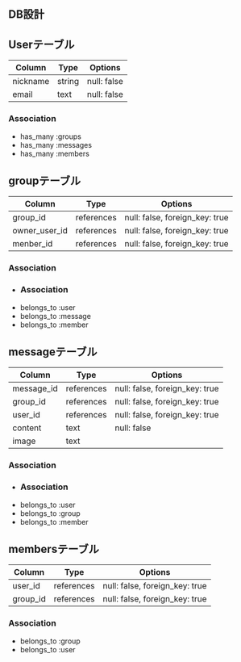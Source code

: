 ## DB設計
## Userテーブル

|Column|Type|Options|
|------|----|-------|
|nickname|string|null: false|
|email|text|null: false|

### Association
- has_many :groups
- has_many :messages
- has_many :members

## groupテーブル

|Column|Type|Options|
|------|----|-------|
|group_id|references|null: false, foreign_key: true|
|owner_user_id|references|null: false, foreign_key: true|
|menber_id|references|null: false, foreign_key: true|

### Association
- ### Association
- belongs_to :user
- belongs_to :message
- belongs_to :member

## messageテーブル

|Column|Type|Options|
|------|----|-------|
|message_id|references|null: false, foreign_key: true|
|group_id|references|null: false, foreign_key: true|
|user_id|references|null: false, foreign_key: true|
|content|text|null: false|
|image|text|

### Association
- ### Association
- belongs_to :user
- belongs_to :group
- belongs_to :member

## membersテーブル

|Column|Type|Options|
|------|----|-------|
|user_id|references|null: false, foreign_key: true|
|group_id|references|null: false, foreign_key: true|

### Association
- belongs_to :group
- belongs_to :user

